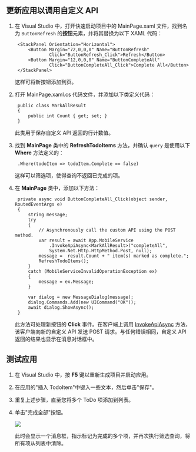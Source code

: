 ﻿
## <a name="update-app"></a>更新应用以调用自定义 API

1. 在 Visual Studio 中，打开快速启动项目中的 MainPage.xaml 文件，找到名为  `ButtonRefresh` 的**按钮**元素，并将其替换为以下 XAML 代码： 

		<StackPanel Orientation="Horizontal">
	        <Button Margin="72,0,0,0" Name="ButtonRefresh" 
	                Click="ButtonRefresh_Click">Refresh</Button>
	        <Button Margin="12,0,0,0" Name="ButtonCompleteAll" 
	                Click="ButtonCompleteAll_Click">Complete All</Button>
	    </StackPanel>

	这样可将新按钮添加到页。 

2. 打开 MainPage.xaml.cs 代码文件，并添加以下类定义代码：

	    public class MarkAllResult
	    {
	        public int Count { get; set; }
	    }

	此类用于保存自定义 API 返回的行计数值。 

3. 找到 **MainPage** 类中的 **RefreshTodoItems** 方法，并确认  `query` 是使用以下 **Where** 方法定义的：

        .Where(todoItem => todoItem.Complete == false)

	这样可以筛选项，使得查询不返回已完成的项。

3. 在 **MainPage** 类中，添加以下方法：

		private async void ButtonCompleteAll_Click(object sender, RoutedEventArgs e)
		{
		    string message;
		    try
		    {
		        // Asynchronously call the custom API using the POST method. 
		        var result = await App.MobileService
		            .InvokeApiAsync<MarkAllResult>("completeAll", 
		            System.Net.Http.HttpMethod.Post, null);
		        message =  result.Count + " item(s) marked as complete.";
		        RefreshTodoItems();
		    }
		    catch (MobileServiceInvalidOperationException ex)
		    {
		        message = ex.Message;                
		    }
		
		    var dialog = new MessageDialog(message);
		    dialog.Commands.Add(new UICommand("OK"));
		    await dialog.ShowAsync();
		}

	此方法可处理新按钮的 **Click** 事件。在客户端上调用 [InvokeApiAsync](http://msdn.microsoft.com/library/windowsazure/microsoft.windowsazure.mobileservices.mobileserviceclient.invokeapiasync.aspx) 方法，该客户端向新的自定义 API 发送 POST 请求。与任何错误相同，自定义 API 返回的结果也显示在消息对话框中。

## <a name="test-app"></a>测试应用

1. 在 Visual Studio 中，按 **F5** 键以重新生成项目并启动应用。

2. 在应用的"插入 TodoItem"中键入一些文本，然后单击"保存"。

3. 重复上述步骤，直至您将多个 ToDo 项添加到列表。

4. 单击"完成全部"按钮。

  	![](./media/mobile-services-windows-store-dotnet-call-custom-api/mobile-custom-api-windows-store-completed.png)

	此时会显示一个消息框，指示标记为完成的多个项，并再次执行筛选查询，将所有项从列表中清除。
